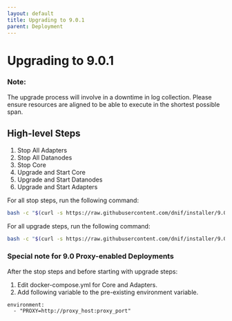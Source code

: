 ```yaml
---
layout: default
title: Upgrading to 9.0.1
parent: Deployment
---
```


# Upgrading to 9.0.1

### Note: 
The upgrade process will involve in a downtime in log collection.
Please ensure resources are aligned to be able to execute in the shortest possible span.

## High-level Steps
1. Stop All Adapters
2. Stop All Datanodes
3. Stop Core
4. Upgrade and Start Core
5. Upgrade and Start Datanodes
6. Upgrade and Start Adapters

For all stop steps, run the following command:
```sh
bash -c "$(curl -s https://raw.githubusercontent.com/dnif/installer/9.0.1/upgradepre.sh)"
```

For all upgrade steps, run the following command:
```sh
bash -c "$(curl -s https://raw.githubusercontent.com/dnif/installer/9.0.1/upgrade-v9.0.1.sh)"
```

### Special note for 9.0 Proxy-enabled Deployments
After the stop steps and before starting with upgrade steps:
1. Edit docker-compose.yml for Core and Adapters.
2. Add following variable to the pre-existing environment variable.
```
environment:
  - "PROXY=http://proxy_host:proxy_port"
```
